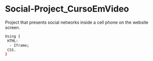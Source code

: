 # Social-Project_CursoEmVideo
Project that presents social networks inside a cell phone on the website screen.

```bash
Using {
 HTML:
  - Iframe;
 CSS.
}
```
